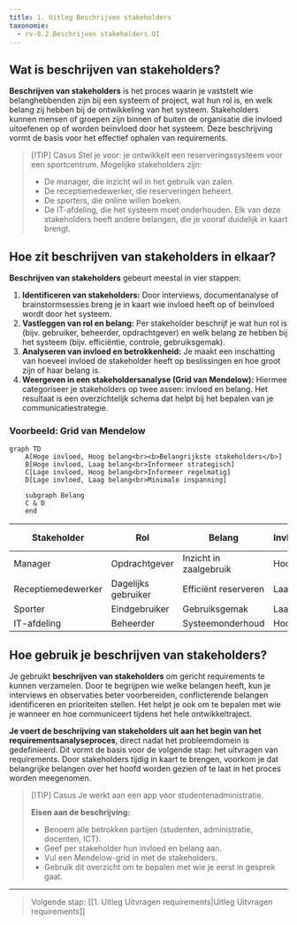 ```yaml
---
title: 1. Uitleg Beschrijven stakeholders
taxonomie:
  - rv-8.2.Beschrijven stakeholders.OI
---
```


## Wat is beschrijven van stakeholders?
**Beschrijven van stakeholders** is het proces waarin je vaststelt wie belanghebbenden zijn bij een systeem of project, wat hun rol is, en welk belang zij hebben bij de ontwikkeling van het systeem. Stakeholders kunnen mensen of groepen zijn binnen of buiten de organisatie die invloed uitoefenen op of worden beïnvloed door het systeem. Deze beschrijving vormt de basis voor het effectief ophalen van requirements.

> [!TIP] Casus
> Stel je voor: je ontwikkelt een reserveringssysteem voor een sportcentrum. Mogelijke stakeholders zijn:
> - De manager, die inzicht wil in het gebruik van zalen.
> - De receptiemedewerker, die reserveringen beheert.
> - De sporters, die online willen boeken.
> - De IT-afdeling, die het systeem moet onderhouden.
> Elk van deze stakeholders heeft andere belangen, die je vooraf duidelijk in kaart brengt.

## Hoe zit beschrijven van stakeholders in elkaar?

**Beschrijven van stakeholders** gebeurt meestal in vier stappen:

1. **Identificeren van stakeholders:** Door interviews, documentanalyse of brainstormsessies breng je in kaart wie invloed heeft op of beïnvloed wordt door het systeem.
2. **Vastleggen van rol en belang:** Per stakeholder beschrijf je wat hun rol is (bijv. gebruiker, beheerder, opdrachtgever) en welk belang ze hebben bij het systeem (bijv. efficiëntie, controle, gebruiksgemak).
3. **Analyseren van invloed en betrokkenheid:** Je maakt een inschatting van hoeveel invloed de stakeholder heeft op beslissingen en hoe groot zijn of haar belang is.
4. **Weergeven in een stakeholdersanalyse (Grid van Mendelow):** Hiermee categoriseer je stakeholders op twee assen: invloed en belang. Het resultaat is een overzichtelijk schema dat helpt bij het bepalen van je communicatiestrategie.

### Voorbeeld: Grid van Mendelow
```mermaid
graph TD
    A[Hoge invloed, Hoog belang<br><b>Belangrijkste stakeholders</b>]
    B[Hoge invloed, Laag belang<br>Informeer strategisch]
    C[Lage invloed, Hoog belang<br>Informeer regelmatig]
    D[Lage invloed, Laag belang<br>Minimale inspanning]

    subgraph Belang
    C & D
    end
```

| Stakeholder           | Rol               | Belang                   | Invloed | Positie in Grid     |
|----------------------|-------------------|--------------------------|---------|---------------------|
| Manager              | Opdrachtgever     | Inzicht in zaalgebruik   | Hoog    | A                   |
| Receptiemedewerker   | Dagelijks gebruiker| Efficiënt reserveren     | Laag    | C                   |
| Sporter              | Eindgebruiker     | Gebruiksgemak            | Laag    | C                   |
| IT-afdeling          | Beheerder         | Systeemonderhoud         | Hoog    | B                   |

## Hoe gebruik je beschrijven van stakeholders?

Je gebruikt **beschrijven van stakeholders** om gericht requirements te kunnen verzamelen. Door te begrijpen wie welke belangen heeft, kun je interviews en observaties beter voorbereiden, conflicterende belangen identificeren en prioriteiten stellen. Het helpt je ook om te bepalen met wie je wanneer en hoe communiceert tijdens het hele ontwikkeltraject.

**Je voert de beschrijving van stakeholders uit aan het begin van het requirementsanalyseproces**, direct nadat het probleemdomein is gedefinieerd. Dit vormt de basis voor de volgende stap: het uitvragen van requirements. Door stakeholders tijdig in kaart te brengen, voorkom je dat belangrijke belangen over het hoofd worden gezien of te laat in het proces worden meegenomen.

> [!TIP] Casus
> Je werkt aan een app voor studentenadministratie.
>
> **Eisen aan de beschrijving:**
> - Benoem alle betrokken partijen (studenten, administratie, docenten, ICT).
> - Geef per stakeholder hun invloed en belang aan.
> - Vul een Mendelow-grid in met de stakeholders.
> - Gebruik dit overzicht om te bepalen met wie je eerst in gesprek gaat.

---

> Volgende stap: [[1. Uitleg Uitvragen requirements|Uitleg Uitvragen requirements]]
